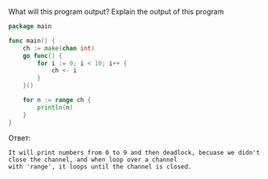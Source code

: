 What will this program output? Explain the output of this program

```go
package main

func main() {
	ch := make(chan int)
	go func() {
		for i := 0; i < 10; i++ {
			ch <- i
		}
	}()

	for n := range ch {
		println(n)
	}
}
```

Ответ:
```
It will print numbers from 0 to 9 and then deadlock, becuase we didn't close the channel, and when loop over a channel
with 'range', it loops until the channel is closed.

```
